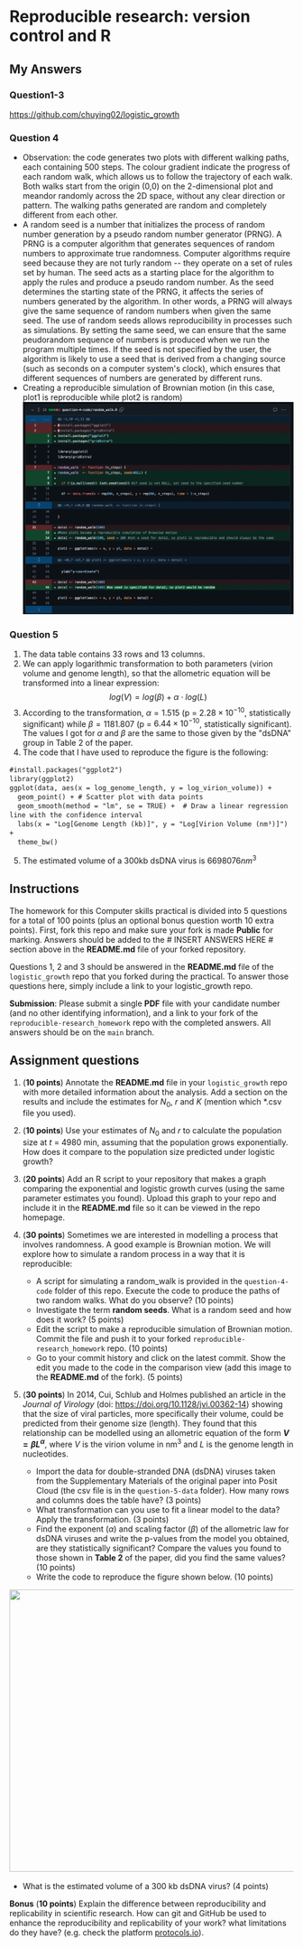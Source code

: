 # Reproducible research: version control and R

## My Answers
### Question1-3
https://github.com/chuying02/logistic_growth

### Question 4
- Observation: the code generates two plots with different walking paths, each containing 500 steps. The colour gradient indicate the progress of each random walk, which allows us to follow the trajectory of each walk. Both walks start from the origin (0,0) on the 2-dimensional plot and meandor randomly across the 2D space, without any clear direction or pattern. The walking paths generated are random and completely different from each other. 
- A random seed is a number that initializes the process of random number generation by a pseudo random number generator (PRNG). A PRNG is a computer algorithm that generates sequences of random numbers to approximate true randomness. Computer algorithms require seed because they are not turly random -- they operate on a set of rules set by human. The seed acts as a starting place for the algorithm to apply the rules and produce a pseudo random number. As the seed determines the starting state of the PRNG, it affects the series of numbers generated by the algorithm. In other words, a PRNG will always give the same sequence of random numbers when given the same seed. The use of random seeds allows reproducibility in processes such as simulations. By setting the same seed, we can ensure that the same peudorandom sequence of numbers is produced when we run the program multiple times. If the seed is not specified by the user, the algorithm is likely to use a seed that is derived from a changing source (such as seconds on a computer system's clock), which ensures that different sequences of numbers are generated by different runs.
- Creating a reproducible simulation of Brownian motion (in this case, plot1 is reproducible while plot2 is random)
![Changes made](changes_made.png)

### Question 5
1. The data table contains 33 rows and 13 columns.
2. We can apply logarithmic transformation to both parameters (virion volume and genome length), so that the allometric equation will be transformed into a linear expression:
 $$log(V) = log(\beta) + \alpha \cdot log(L)$$
3. According to the transformation, $\alpha = 1.515$ (p = $2.28 \times 10^{-10}$, statistically significant) while $\beta = 1181.807$ (p = $6.44 \times 10^{-10}$, statistically significant). The values I got for $\alpha$ and $\beta$ are the same to those given by the "dsDNA" group in Table 2 of the paper.
4. The code that I have used to reproduce the figure is the following:
```
#install.packages("ggplot2")
library(ggplot2)
ggplot(data, aes(x = log_genome_length, y = log_virion_volume)) +
  geom_point() + # Scatter plot with data points
  geom_smooth(method = "lm", se = TRUE) +  # Draw a linear regression line with the confidence interval
  labs(x = "Log[Genome Length (kb)]", y = "Log[Virion Volume (nm³)]") +
  theme_bw()
```

5. The estimated volume of a 300kb dsDNA virus is $6698076nm^3$

## Instructions

The homework for this Computer skills practical is divided into 5 questions for a total of 100 points (plus an optional bonus question worth 10 extra points). First, fork this repo and make sure your fork is made **Public** for marking. Answers should be added to the # INSERT ANSWERS HERE # section above in the **README.md** file of your forked repository.

Questions 1, 2 and 3 should be answered in the **README.md** file of the `logistic_growth` repo that you forked during the practical. To answer those questions here, simply include a link to your logistic_growth repo.

**Submission**: Please submit a single **PDF** file with your candidate number (and no other identifying information), and a link to your fork of the `reproducible-research_homework` repo with the completed answers. All answers should be on the `main` branch.

## Assignment questions 

1) (**10 points**) Annotate the **README.md** file in your `logistic_growth` repo with more detailed information about the analysis. Add a section on the results and include the estimates for $N_0$, $r$ and $K$ (mention which *.csv file you used).
   
2) (**10 points**) Use your estimates of $N_0$ and $r$ to calculate the population size at $t$ = 4980 min, assuming that the population grows exponentially. How does it compare to the population size predicted under logistic growth? 

3) (**20 points**) Add an R script to your repository that makes a graph comparing the exponential and logistic growth curves (using the same parameter estimates you found). Upload this graph to your repo and include it in the **README.md** file so it can be viewed in the repo homepage.
   
4) (**30 points**) Sometimes we are interested in modelling a process that involves randomness. A good example is Brownian motion. We will explore how to simulate a random process in a way that it is reproducible:

   - A script for simulating a random_walk is provided in the `question-4-code` folder of this repo. Execute the code to produce the paths of two random walks. What do you observe? (10 points)
   - Investigate the term **random seeds**. What is a random seed and how does it work? (5 points)
   - Edit the script to make a reproducible simulation of Brownian motion. Commit the file and push it to your forked `reproducible-research_homework` repo. (10 points)
   - Go to your commit history and click on the latest commit. Show the edit you made to the code in the comparison view (add this image to the **README.md** of the fork). (5 points)

5) (**30 points**) In 2014, Cui, Schlub and Holmes published an article in the *Journal of Virology* (doi: https://doi.org/10.1128/jvi.00362-14) showing that the size of viral particles, more specifically their volume, could be predicted from their genome size (length). They found that this relationship can be modelled using an allometric equation of the form **$`V = \beta L^{\alpha}`$**, where $`V`$ is the virion volume in nm<sup>3</sup> and $`L`$ is the genome length in nucleotides.

   - Import the data for double-stranded DNA (dsDNA) viruses taken from the Supplementary Materials of the original paper into Posit Cloud (the csv file is in the `question-5-data` folder). How many rows and columns does the table have? (3 points)
   - What transformation can you use to fit a linear model to the data? Apply the transformation. (3 points)
   - Find the exponent ($\alpha$) and scaling factor ($\beta$) of the allometric law for dsDNA viruses and write the p-values from the model you obtained, are they statistically significant? Compare the values you found to those shown in **Table 2** of the paper, did you find the same values? (10 points)
   - Write the code to reproduce the figure shown below. (10 points)

  <p align="center">
     <img src="https://github.com/josegabrielnb/reproducible-research_homework/blob/main/question-5-data/allometric_scaling.png" width="600" height="500">
  </p>

  - What is the estimated volume of a 300 kb dsDNA virus? (4 points)

**Bonus** (**10 points**) Explain the difference between reproducibility and replicability in scientific research. How can git and GitHub be used to enhance the reproducibility and replicability of your work? what limitations do they have? (e.g. check the platform [protocols.io](https://www.protocols.io/)).
